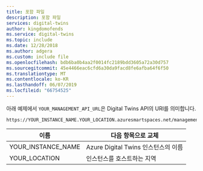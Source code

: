 ```yaml
---
title: 포함 파일
description: 포함 파일
services: digital-twins
author: kingdomofends
ms.service: digital-twins
ms.topic: include
ms.date: 12/28/2018
ms.author: adgera
ms.custom: include file
ms.openlocfilehash: bdb6ba0b4aa2f0014fc2189bdd3605a72a30d757
ms.sourcegitcommit: 45e4466eac6cfd6a30da9facd8fe6afba64f6f50
ms.translationtype: MT
ms.contentlocale: ko-KR
ms.lasthandoff: 06/07/2019
ms.locfileid: "66754525"
---
```

아래 예제에서 `YOUR_MANAGEMENT_API_URL`은 Digital Twins API의 URI를 의미합니다.

```plaintext
https://YOUR_INSTANCE_NAME.YOUR_LOCATION.azuresmartspaces.net/management/api/v1.0
```

| 이름 | 다음 항목으로 교체 |
| --- | --- |
| YOUR_INSTANCE_NAME | Azure Digital Twins 인스턴스의 이름 |
| YOUR_LOCATION | 인스턴스를 호스트하는 지역 |
